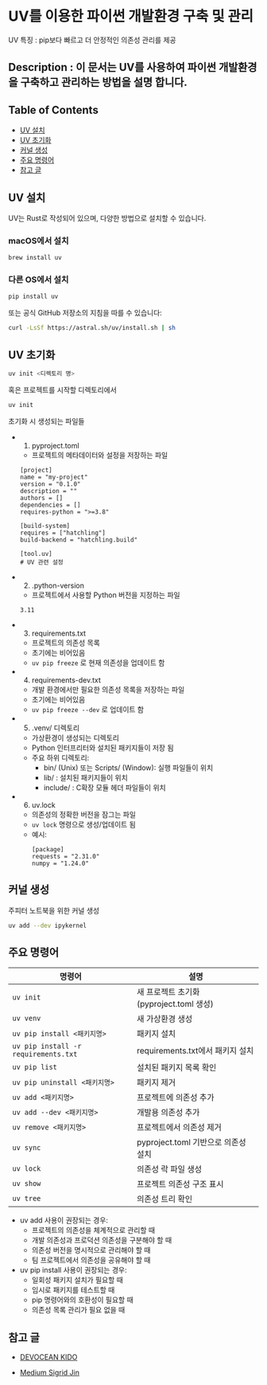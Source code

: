 # UV를 이용한 파이썬 개발환경 구축 및 관리

UV 특징 : pip보다 빠르고 더 안정적인 의존성 관리를 제공

## Description : 이 문서는 UV를 사용하여 파이썬 개발환경을 구축하고 관리하는 방법을 설명 합니다.

## Table of Contents
- [UV 설치](#uv-설치)
- [UV 초기화](#uv-초기화)
- [커널 생성](#커널-생성)
- [주요 명령어](#주요-명령어)
- [참고 글](#참고-글)

## UV 설치

UV는 Rust로 작성되어 있으며, 다양한 방법으로 설치할 수 있습니다.

### macOS에서 설치
```bash
brew install uv
```

### 다른 OS에서 설치
```bash
pip install uv
```

또는 공식 GitHub 저장소의 지침을 따를 수 있습니다:
```bash
curl -LsSf https://astral.sh/uv/install.sh | sh
```


## UV 초기화
```bash
uv init <디렉토리 명>
```

혹은 프로젝트를 시작할 디렉토리에서
```bash
uv init
```

초기화 시 생성되는 파일들
- 1. pyproject.toml
    - 프로젝트의 메타데이터와 설정을 저장하는 파일
    ```
    [project]
    name = "my-project"
    version = "0.1.0"
    description = ""
    authors = []
    dependencies = []
    requires-python = ">=3.8"

    [build-system]
    requires = ["hatchling"]
    build-backend = "hatchling.build"

    [tool.uv]
    # UV 관련 설정
    ```

- 2. .python-version
    - 프로젝트에서 사용할 Python 버전을 지정하는 파일
    ```
    3.11
    ```

- 3. requirements.txt
    - 프로젝트의 의존성 목록
    - 초기에는 비어있음
    - ```uv pip freeze``` 로 현재 의존성을 업데이트 함

- 4. requirements-dev.txt
    - 개발 환경에서만 필요한 의존성 목록을 저장하는 파일
    - 초기에는 비어있음
    - ```uv pip freeze --dev``` 로 업데이트 함

- 5. .venv/ 디렉토리
    - 가상환경이 생성되는 디렉토리
    - Python 인터프리터와 설치된 패키지들이 저장 됨
    - 주요 하위 디렉토리:
        - bin/ (Unix) 또는 Scripts/ (Window): 실행 파일들이 위치
        - lib/ : 설치된 패키지들이 위치
        - include/ : C확장 모듈 헤더 파일들이 위치

- 6. uv.lock
    - 의존성의 정확한 버전을 잠그는 파일
    - ```uv lock``` 명령으로 생성/업데이트 됨
    - 예시:
        ```
        [package]
        requests = "2.31.0"
        numpy = "1.24.0"
        ```

## 커널 생성
주피터 노트북을 위한 커널 생성
```bash
uv add --dev ipykernel
```

## 주요 명령어

| 명령어 | 설명 |
|--------|------|
| `uv init` | 새 프로젝트 초기화 (pyproject.toml 생성) |
| `uv venv` | 새 가상환경 생성 |
| `uv pip install <패키지명>` | 패키지 설치 |
| `uv pip install -r requirements.txt` | requirements.txt에서 패키지 설치 |
| `uv pip list` | 설치된 패키지 목록 확인 |
| `uv pip uninstall <패키지명>` | 패키지 제거 |
| `uv add <패키지명>` | 프로젝트에 의존성 추가 |
| `uv add --dev <패키지명>` | 개발용 의존성 추가 |
| `uv remove <패키지명>` | 프로젝트에서 의존성 제거 |
| `uv sync` | pyproject.toml 기반으로 의존성 설치 |
| `uv lock` | 의존성 락 파일 생성 |
| `uv show` | 프로젝트 의존성 구조 표시 |
| `uv tree` | 의존성 트리 확인 |

- uv add 사용이 권장되는 경우:
    - 프로젝트의 의존성을 체계적으로 관리할 때
    - 개발 의존성과 프로덕션 의존성을 구분해야 할 때
    - 의존성 버전을 명시적으로 관리해야 할 때
    - 팀 프로젝트에서 의존성을 공유해야 할 때
- uv pip install 사용이 권장되는 경우:
    - 일회성 패키지 설치가 필요할 때
    - 임시로 패키지를 테스트할 때
    - pip 명령어와의 호환성이 필요할 때
    - 의존성 목록 관리가 필요 없을 때


## 참고 글
- [DEVOCEAN KIDO](https://devocean.sk.com/blog/techBoardDetail.do?ID=167420&boardType=techBlog)

- [Medium Sigrid Jin](https://sigridjin.medium.com/파이썬-개발자라면-uv-를-사용합시다-546d523f7178)
